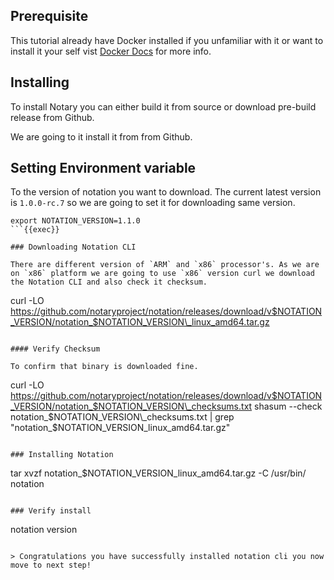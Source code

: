 ## Prerequisite

This tutorial already have Docker installed if you unfamiliar with it or want to install it your self vist [Docker Docs](https://docs.docker.com/) for more info.

## Installing

To install Notary you can either build it from source or download pre-build release from Github.

We are going to it install it from from Github.

## Setting Environment variable

To the version of notation you want to download. The current latest version is `1.0.0-rc.7` so we are going to set it for downloading same version.

```
export NOTATION_VERSION=1.1.0
```{{exec}}

### Downloading Notation CLI

There are different version of `ARM` and `x86` processor's. As we are on `x86` platform we are going to use `x86` version curl we download the Notation CLI and also check it checksum.

```
curl -LO https://github.com/notaryproject/notation/releases/download/v$NOTATION_VERSION/notation_$NOTATION_VERSION\_linux_amd64.tar.gz
```{{exec}}

#### Verify Checksum

To confirm that binary is downloaded fine.

```
curl -LO https://github.com/notaryproject/notation/releases/download/v$NOTATION_VERSION/notation_$NOTATION_VERSION\_checksums.txt
shasum --check notation_$NOTATION_VERSION\_checksums.txt | grep "notation_$NOTATION_VERSION\_linux_amd64.tar.gz"
```{{exec}}

### Installing Notation 

```
tar xvzf notation_$NOTATION_VERSION\_linux_amd64.tar.gz -C /usr/bin/ notation
```{{exec}}

### Verify install 

```
notation version
```{{exec}}

> Congratulations you have successfully installed notation cli you now move to next step!
